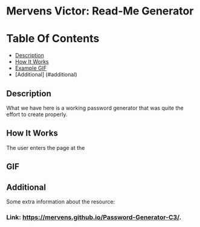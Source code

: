 # Mervens Victor: Read-Me Generator

# Table Of Contents
- [Description](#description)
- [How It Works](#how-it-works)
- [Example GIF](#gif)
- [Additional] (#additional)

## Description
What we have here is a working password generator that was quite the effort to create properly.

## How It Works

The user enters the page at the 

## GIF

## Additional

Some extra information about the resource:

### Link: **https://mervens.github.io/Password-Generator-C3/.**


